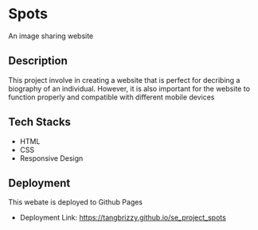 # Spots

An image sharing website

## Description

This project involve in creating a website that is perfect for decribing a biography of an individual. However, it is also important for the website to function properly and compatible with different mobile devices

## Tech Stacks

- HTML
- CSS
- Responsive Design

## Deployment

This webate is deployed to Github Pages

- Deployment Link:
  https://tangbrizzy.github.io/se_project_spots
